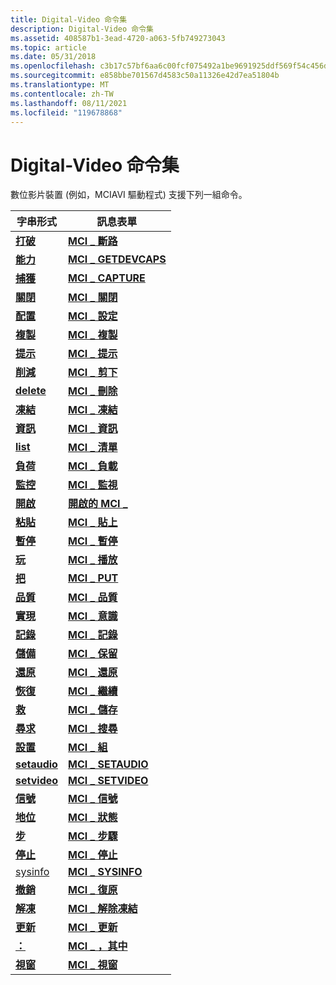 ```yaml
---
title: Digital-Video 命令集
description: Digital-Video 命令集
ms.assetid: 408587b1-3ead-4720-a063-5fb749273043
ms.topic: article
ms.date: 05/31/2018
ms.openlocfilehash: c3b17c57bf6aa6c00fcf075492a1be9691925ddf569f54c456d0259175faecd7
ms.sourcegitcommit: e858bbe701567d4583c50a11326e42d7ea51804b
ms.translationtype: MT
ms.contentlocale: zh-TW
ms.lasthandoff: 08/11/2021
ms.locfileid: "119678868"
---
```

# <a name="digital-video-command-set"></a>Digital-Video 命令集

數位影片裝置 (例如，MCIAVI 驅動程式) 支援下列一組命令。



| 字串形式                      | 訊息表單                              |
|----------------------------------|-------------------------------------------|
| [**打破**](break.md)           | [**MCI \_ 斷路**](mci-break.md)           |
| [**能力**](capability.md) | [**MCI \_ GETDEVCAPS**](mci-getdevcaps.md) |
| [**捕獲**](capture.md)       | [**MCI \_ CAPTURE**](mci-capture.md)       |
| [**關閉**](close.md)           | [**MCI \_ 關閉**](mci-close.md)           |
| [**配置**](configure.md)   | [**MCI \_ 設定**](mci-configure.md)   |
| [**複製**](copy.md)             | [**MCI \_ 複製**](mci-copy.md)             |
| [**提示**](cue.md)               | [**MCI \_ 提示**](mci-cue.md)               |
| [**削減**](cut.md)               | [**MCI \_ 剪下**](mci-cut.md)               |
| [**delete**](delete.md)         | [**MCI \_ 刪除**](mci-delete.md)         |
| [**凍結**](freeze.md)         | [**MCI \_ 凍結**](mci-freeze.md)         |
| [**資訊**](info.md)             | [**MCI \_ 資訊**](mci-info.md)             |
| [**list**](list.md)             | [**MCI \_ 清單**](mci-list.md)             |
| [**負荷**](load.md)             | [**MCI \_ 負載**](mci-load.md)             |
| [**監控**](monitor.md)       | [**MCI \_ 監視**](mci-monitor.md)       |
| [**開啟**](open.md)             | [**開啟的 MCI \_**](mci-open.md)             |
| [**粘貼**](paste.md)           | [**MCI \_ 貼上**](mci-paste.md)           |
| [**暫停**](pause.md)           | [**MCI \_ 暫停**](mci-pause.md)           |
| [**玩**](play.md)             | [**MCI \_ 播放**](mci-play.md)             |
| [**把**](put.md)               | [**MCI \_ PUT**](mci-put.md)               |
| [**品質**](quality.md)       | [**MCI \_ 品質**](mci-quality.md)       |
| [**實現**](realize.md)       | [**MCI \_ 意識**](mci-realize.md)       |
| [**記錄**](record.md)         | [**MCI \_ 記錄**](mci-record.md)         |
| [**儲備**](reserve.md)       | [**MCI \_ 保留**](mci-reserve.md)       |
| [**還原**](restore.md)       | [**MCI \_ 還原**](mci-restore.md)       |
| [**恢復**](resume.md)         | [**MCI \_ 繼續**](mci-resume.md)         |
| [**救**](save.md)             | [**MCI \_ 儲存**](mci-save.md)             |
| [**尋求**](seek.md)             | [**MCI \_ 搜尋**](mci-seek.md)             |
| [**設置**](set.md)               | [**MCI \_ 組**](mci-set.md)               |
| [**setaudio**](setaudio.md)     | [**MCI \_ SETAUDIO**](mci-setaudio.md)     |
| [**setvideo**](setvideo.md)     | [**MCI \_ SETVIDEO**](mci-setvideo.md)     |
| [**信號**](signal.md)         | [**MCI \_ 信號**](mci-signal.md)         |
| [**地位**](status.md)         | [**MCI \_ 狀態**](mci-status.md)         |
| [**步**](step.md)             | [**MCI \_ 步驟**](mci-step.md)             |
| [**停止**](stop.md)             | [**MCI \_ 停止**](mci-stop.md)             |
| [sysinfo](sysinfo.md)           | [**MCI \_ SYSINFO**](mci-sysinfo.md)       |
| [**撤銷**](undo.md)             | [**MCI \_ 復原**](mci-undo.md)             |
| [**解凍**](unfreeze.md)     | [**MCI \_ 解除凍結**](mci-unfreeze.md)     |
| [**更新**](update.md)         | [**MCI \_ 更新**](mci-update.md)         |
| [**：**](where.md)           | [**MCI \_ ，其中**](mci-where.md)           |
| [**視窗**](window.md)         | [**MCI \_ 視窗**](mci-window.md)         |



 

 

 




